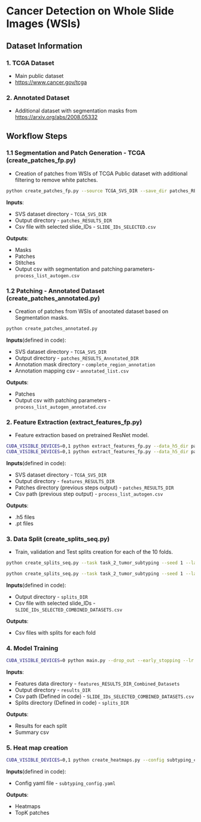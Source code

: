# Cancer Detection on Whole Slide Images (WSIs)

## Dataset Information

### 1. TCGA Dataset
- Main public dataset
- https://www.cancer.gov/tcga

### 2. Annotated Dataset
- Additional dataset with segmentation masks from https://arxiv.org/abs/2008.05332

## Workflow Steps

### 1.1 Segmentation and Patch Generation - TCGA (create_patches_fp.py)
- Creation of patches from WSIs of TCGA Public dataset with additional filtering to remove white patches.
```bash
python create_patches_fp.py --source TCGA_SVS_DIR --save_dir patches_RESULTS_DIR --patch_size 256 --seg --patch --stitch --svs_list_file SLIDE_IDs_SELECTED.csv
```
**Inputs**:
- SVS dataset directory - `TCGA_SVS_DIR`
- Output directory  - `patches_RESULTS_DIR`
- Csv file with selected slide_IDs - `SLIDE_IDs_SELECTED.csv`

**Outputs**: 
- Masks
- Patches
- Stitches
- Output csv with segmentation and patching parameters- `process_list_autogen.csv`

### 1.2 Patching - Annotated Dataset (create_patches_annotated.py)
- Creation of patches from WSIs of anootated dataset based on Segmentation masks.
```bash
python create_patches_annotated.py
```
**Inputs**(defined in code):
- SVS dataset directory - `TCGA_SVS_DIR`
- Output directory  - `patches_RESULTS_Annotated_DIR`
- Annotation mask directory - `complete_region_annotation`
- Annotation mapping csv - `annotated_list.csv`

**Outputs**: 
- Patches
- Output csv with patching parameters - `process_list_autogen_annotated.csv`

### 2. Feature Extraction (extract_features_fp.py)
- Feature extraction based on pretrained ResNet model.
```bash
CUDA_VISIBLE_DEVICES=0,1 python extract_features_fp.py --data_h5_dir patches_RESULTS_DIR --data_slide_dir TCGA_SVS_DIR --csv_path process_list_autogen.csv --feat_dir features_RESULTS_DIR --batch_size 512 --slide_ext .svs
CUDA_VISIBLE_DEVICES=0,1 python extract_features_fp.py --data_h5_dir patches_RESULTS_Annotated_DIR --data_slide_dir TCGA_SVS_DIR --csv_path process_list_autogen_annotated.csv --feat_dir features_RESULTS_Annotated_DIR --batch_size 512 --slide_ext .svs
```
**Inputs**(defined in code):
- SVS dataset directory - `TCGA_SVS_DIR`
- Output directory  - `features_RESULTS_DIR`
- Patches directory (previous steps output) - `patches_RESULTS_DIR`
- Csv path (previous step output) - `process_list_autogen.csv`

**Outputs**: 
- .h5 files
- .pt files

### 3. Data Split (create_splits_seq.py)
- Train, validation and Test splits creation for each of the 10 folds.
```bash
python create_splits_seq.py --task task_2_tumor_subtyping --seed 1 --label_frac 1.0 --k 10

python create_splits_seq.py --task task_2_tumor_subtyping --seed 1 --label_frac 1.0 --k 5 --patch_level_dataset
```
**Inputs**(defined in code):
- Output directory  - `splits_DIR`
- Csv file with selected slide_IDs - `SLIDE_IDs_SELECTED_COMBINED_DATASETS.csv`

**Outputs**: 
- Csv files with splits for each fold

### 4. Model Training
```bash
CUDA_VISIBLE_DEVICES=0 python main.py --drop_out --early_stopping --lr 2e-4 --k 10 --label_frac 1.0 --exp_code task_2_tumor_subtyping_CLAM_100 --weighted_sample --bag_loss ce --inst_loss svm --task task_2_tumor_subtyping --model_type clam_sb --log_data --data_root_dir features_RESULTS_DIR_Combined_Datasets --results_dir results_DIR --subtyping
```
**Inputs**:
- Features data directory - `features_RESULTS_DIR_Combined_Datasets`
- Output directory  - `results_DIR`
- Csv path (Defined in code) - `SLIDE_IDs_SELECTED_COMBINED_DATASETS.csv`
- Splits directory (Defined in code) - `splits_DIR`

**Outputs**: 
- Results for each split
- Summary csv

### 5. Heat map creation
```bash
CUDA_VISIBLE_DEVICES=0,1 python create_heatmaps.py --config subtyping_config.yaml
```
**Inputs**(defined in code):
- Config yaml file - `subtyping_config.yaml`

**Outputs**: 
- Heatmaps
- TopK patches
